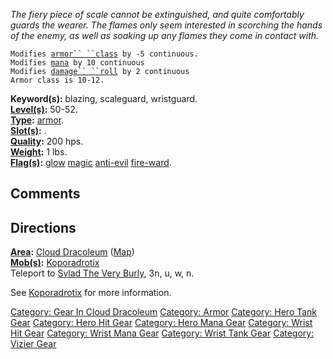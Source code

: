 *The fiery piece of scale cannot be extinguished, and quite comfortably
guards the wearer. The flames only seem interested in scorching the
hands of the enemy, as well as soaking up any flames they come in
contact with.*

`Modifies `[`armor`` ``class`](Armor_Class.md "wikilink")` by -5 continuous.`  
`Modifies `[`mana`](Mana_Points.md "wikilink")` by 10 continuous`  
`Modifies `[`damage`` ``roll`](Damage_Roll.md "wikilink")` by 2 continuous`  
`Armor class is 10-12.`

**Keyword(s):** blazing, scaleguard, wristguard.  
**[Level(s)](Object_Level.md "wikilink"):** 50-52.  
**[Type](:Category:_Object_Types.md "wikilink"):**
[armor](:Category:_Armor.md "wikilink").  
**[Slot(s)](Object_Slots.md "wikilink"):** <worn on the wrist>.  
**[Quality](Object_Quality.md "wikilink"):** 200 hps.  
**[Weight](Object_Weight.md "wikilink"):** 1 lbs.  
**[Flag(s)](:Category:_Object_Flags.md "wikilink"):**
[glow](Glow_Flag.md "wikilink") [magic](Magic_Flag.md "wikilink")
[anti-evil](Anti-Evil_Flag.md "wikilink")
[fire-ward](Fire-Ward_Flag.md "wikilink").  

## Comments

## Directions

**[Area](:Category:_Areas.md "wikilink"):** [Cloud
Dracoleum](:Category:_Cloud_Dracoleum.md "wikilink")
([Map](Cloud_Dracoleum_Map.md "wikilink"))  
**[Mob(s)](:Category:_Mobs.md "wikilink"):**
[Koporadrotix](Koporadrotix "wikilink")  
Teleport to [Svlad The Very Burly](Svlad_The_Very_Burly "wikilink"), 3n,
u, w, n.

See [Koporadrotix](Koporadrotix "wikilink") for more information.

[Category: Gear In Cloud
Dracoleum](Category:_Gear_In_Cloud_Dracoleum "wikilink") [Category:
Armor](Category:_Armor "wikilink") [Category: Hero Tank
Gear](Category:_Hero_Tank_Gear "wikilink") [Category: Hero Hit
Gear](Category:_Hero_Hit_Gear "wikilink") [Category: Hero Mana
Gear](Category:_Hero_Mana_Gear "wikilink") [Category: Wrist Hit
Gear](Category:_Wrist_Hit_Gear "wikilink") [Category: Wrist Mana
Gear](Category:_Wrist_Mana_Gear "wikilink") [Category: Wrist Tank
Gear](Category:_Wrist_Tank_Gear "wikilink") [Category: Vizier
Gear](Category:_Vizier_Gear "wikilink")
